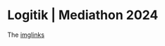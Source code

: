 # Logitik | Mediathon 2024
The
[imglinks](https://drive.google.com/drive/folders/1-0meqGNo_MO_zjm0EeRBHhmZyyAB_jM4)